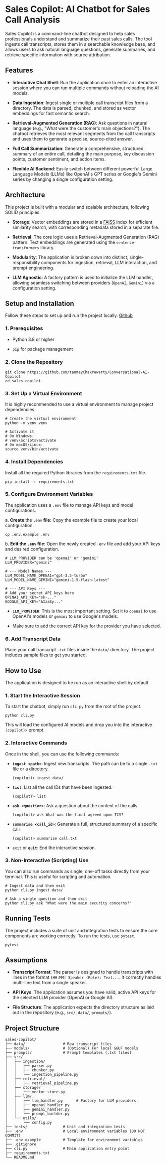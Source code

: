 # Sales Copilot: AI Chatbot for Sales Call Analysis

Sales Copilot is a command-line chatbot designed to help sales professionals understand and summarize their past sales calls. The tool ingests call transcripts, stores them in a searchable knowledge base, and allows users to ask natural language questions, generate summaries, and retrieve specific information with source attribution.

## Features

* **Interactive Chat Shell**: Run the application once to enter an interactive session where you can run multiple commands without reloading the AI models.

* **Data Ingestion**: Ingest single or multiple call transcript files from a directory. The data is parsed, chunked, and stored as vector embeddings for fast semantic search.

* **Retrieval-Augmented Generation (RAG)**: Ask questions in natural language (e.g., "What were the customer's main objections?"). The chatbot retrieves the most relevant segments from the call transcripts and uses them to generate a precise, source-cited answer.

* **Full Call Summarization**: Generate a comprehensive, structured summary of an entire call, detailing the main purpose, key discussion points, customer sentiment, and action items.

* **Flexible AI Backend**: Easily switch between different powerful Large Language Models (LLMs) like OpenAI's GPT series or Google's Gemini series by changing a single configuration setting.

## Architecture

This project is built with a modular and scalable architecture, following SOLID principles.

* **Storage**: Vector embeddings are stored in a [FAISS](https://faiss.ai/) index for efficient similarity search, with corresponding metadata stored in a separate file.

* **Retrieval**: The core logic uses a Retrieval-Augmented Generation (RAG) pattern. Text embeddings are generated using the `sentence-transformers` library.

* **Modularity**: The application is broken down into distinct, single-responsibility components for ingestion, retrieval, LLM interaction, and prompt engineering.

* **LLM Agnostic**: A factory pattern is used to initialize the LLM handler, allowing seamless switching between providers (`OpenAI`, `Gemini`) via a configuration setting.

## Setup and Installation

Follow these steps to set up and run the project locally.
[Github](https://github.com/tanmayChakrawarty/Conversational-AI-Copilot)

### 1. Prerequisites

* Python 3.8 or higher

* `pip` for package management

### 2. Clone the Repository

```
git clone https://github.com/tanmayChakrawarty/Conversational-AI-Copilot
cd sales-copilot

```

### 3. Set Up a Virtual Environment

It is highly recommended to use a virtual environment to manage project dependencies.

```
# Create the virtual environment
python -m venv venv

# Activate it
# On Windows:
# venv\Scripts\activate
# On macOS/Linux:
source venv/bin/activate

```

### 4. Install Dependencies

Install all the required Python libraries from the `requirements.txt` file.

```
pip install -r requirements.txt

```

### 5. Configure Environment Variables

The application uses a `.env` file to manage API keys and model configurations.

a. **Create** the `.env` **file:** Copy the example file to create your local configuration.

```
cp .env.example .env

```

b. **Edit the `.env` file:** Open the newly created `.env` file and add your API keys and desired configuration.

```
# LLM_PROVIDER can be 'openai' or 'gemini'
LLM_PROVIDER="gemini"

# --- Model Names ---
LLM_MODEL_NAME_OPENAI="gpt-3.5-turbo"
LLM_MODEL_NAME_GEMINI="gemini-1.5-flash-latest"

# --- API Keys ---
# Add your secret API keys here
OPENAI_API_KEY="sk-..."
GOOGLE_API_KEY="AIzaSy..."

```

* **`LLM_PROVIDER`**: This is the most important setting. Set it to `openai` to use OpenAI's models or `gemini` to use Google's models.

* Make sure to add the correct API key for the provider you have selected.

### 6. Add Transcript Data

Place your call transcript `.txt` files inside the `data/` directory. The project includes sample files to get you started.

## How to Use

The application is designed to be run as an interactive shell by default.

### 1. Start the Interactive Session

To start the chatbot, simply run `cli.py` from the root of the project.

```
python cli.py

```

This will load the configured AI models and drop you into the interactive `(copilot)>` prompt.

### 2. Interactive Commands

Once in the shell, you can use the following commands:

* **`ingest <path>`**: Ingest new transcripts. The path can be to a single `.txt` file or a directory.

  ```
  (copilot)> ingest data/
  
  ```

* **`list`**: List all the call IDs that have been ingested.

  ```
  (copilot)> list
  
  ```

* **`ask <question>`**: Ask a question about the content of the calls.

  ```
  (copilot)> ask What was the final agreed upon TCV?
  
  ```

* **`summarise <call_id>`**: Generate a full, structured summary of a specific call.

  ```
  (copilot)> summarise call.txt
  
  ```

* `exit` or **`quit`**: End the interactive session.

### 3. Non-Interactive (Scripting) Use

You can also run commands as single, one-off tasks directly from your terminal. This is useful for scripting and automation.

```
# Ingest data and then exit
python cli.py ingest data/

# Ask a single question and then exit
python cli.py ask "What were the main security concerns?"

```

## Running Tests

The project includes a suite of unit and integration tests to ensure the core components are working correctly. To run the tests, use `pytest`.

```
pytest

```

## Assumptions

* **Transcript Format**: The parser is designed to handle transcripts with lines in the format `[HH:MM] Speaker (Role): Text...`. It correctly handles multi-line text from a single speaker.

* **API Keys**: The application assumes you have valid, active API keys for the selected LLM provider (OpenAI or Google AI).

* **File Structure**: The application expects the directory structure as laid out in the repository (e.g., `src/`, `data/`, `prompts/`).

## Project Structure

```
sales-copilot/
├── data/                 # Raw transcript files
├── models/               # (Optional) For local GGUF models
├── prompts/              # Prompt templates (.txt files)
├── src/
│   ├── ingestion/
│   │   ├── parser.py
│   │   ├── chunker.py
│   │   └── ingestion_pipeline.py
│   ├── retrieval/
│   │   └── retrieval_pipeline.py
│   ├── storage/
│   │   └── vector_store.py
│   ├── llm/
│   │   ├── llm_handler.py      # Factory for LLM providers
│   │   ├── openai_handler.py
│   │   ├── gemini_handler.py
│   │   └── prompt_builder.py
│   └── utils/
│       └── config.py
├── tests/                # Unit and integration tests
├── .env                  # Local environment variables (DO NOT COMMIT)
├── .env.example          # Template for environment variables
├── .gitignore
├── cli.py                # Main application entry point
├── requirements.txt
└── README.md
```
